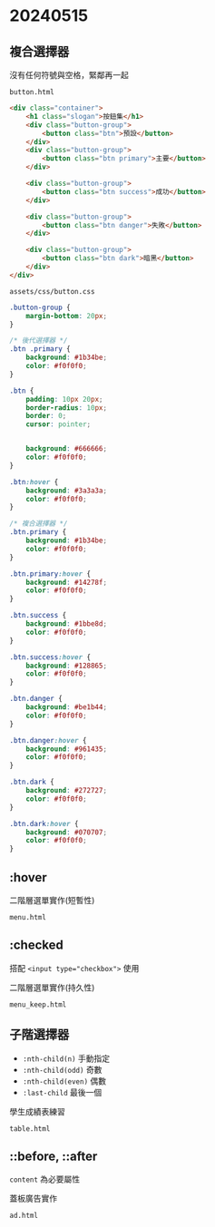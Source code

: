 # 20240515

## 複合選擇器

沒有任何符號與空格，緊鄰再一起

`button.html`

```html
<div class="container">
    <h1 class="slogan">按鈕集</h1>
    <div class="button-group">
        <button class="btn">預設</button>
    </div>
    <div class="button-group">
        <button class="btn primary">主要</button>
    </div>

    <div class="button-group">
        <button class="btn success">成功</button>
    </div>

    <div class="button-group">
        <button class="btn danger">失敗</button>
    </div>

    <div class="button-group">
        <button class="btn dark">暗黑</button>
    </div>
</div>
```

`assets/css/button.css`

```css
.button-group {
    margin-bottom: 20px;
}

/* 後代選擇器 */
.btn .primary {
    background: #1b34be;
    color: #f0f0f0;
}

.btn {
    padding: 10px 20px;
    border-radius: 10px;
    border: 0;
    cursor: pointer;


    background: #666666;
    color: #f0f0f0;
}

.btn:hover {
    background: #3a3a3a;
    color: #f0f0f0;
}

/* 複合選擇器 */
.btn.primary {
    background: #1b34be;
    color: #f0f0f0;
}

.btn.primary:hover {
    background: #14278f;
    color: #f0f0f0;
}

.btn.success {
    background: #1bbe8d;
    color: #f0f0f0;
}

.btn.success:hover {
    background: #128865;
    color: #f0f0f0;
}

.btn.danger {
    background: #be1b44;
    color: #f0f0f0;
}

.btn.danger:hover {
    background: #961435;
    color: #f0f0f0;
}

.btn.dark {
    background: #272727;
    color: #f0f0f0;
}

.btn.dark:hover {
    background: #070707;
    color: #f0f0f0;
}
```

## :hover

二階層選單實作(短暫性)

`menu.html`

## :checked

搭配 `<input type="checkbox">` 使用

二階層選單實作(持久性)

`menu_keep.html`

## 子階選擇器

- `:nth-child(n)` 手動指定
- `:nth-child(odd)` 奇數
- `:nth-child(even)` 偶數
- `:last-child` 最後一個

學生成績表練習

`table.html`

## ::before, ::after

`content` 為必要屬性

蓋板廣告實作

`ad.html`

